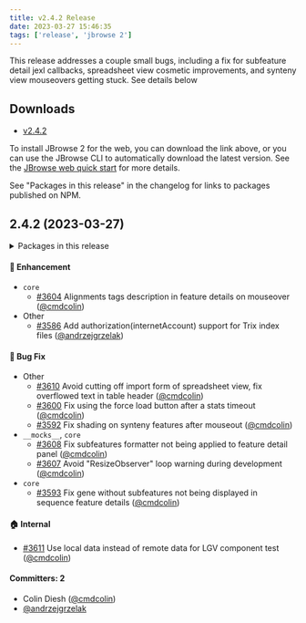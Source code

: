 ```yaml
---
title: v2.4.2 Release
date: 2023-03-27 15:46:35
tags: ['release', 'jbrowse 2']
---
```


This release addresses a couple small bugs, including a fix for subfeature
detail jexl callbacks, spreadsheet view cosmetic improvements, and synteny view
mouseovers getting stuck. See details below

## Downloads

- [v2.4.2](https://github.com/GMOD/jbrowse-components/releases/tag/v2.4.2)

To install JBrowse 2 for the web, you can download the link above, or you can
use the JBrowse CLI to automatically download the latest version. See the
[JBrowse web quick start](https://jbrowse.org/jb2/docs/quickstart_web) for more
details.

See "Packages in this release" in the changelog for links to packages published
on NPM.

## 2.4.2 (2023-03-27)

<details><summary>Packages in this release</summary>
<p>

| Package                                 | Download                                                          |
| --------------------------------------- | ----------------------------------------------------------------- |
| @jbrowse/core                           | https://www.npmjs.com/package/@jbrowse/core                       |
| @jbrowse/plugin-alignments              | https://www.npmjs.com/package/@jbrowse/plugin-alignments          |
| @jbrowse/plugin-arc                     |                                                                   |
| @jbrowse/plugin-config                  | https://www.npmjs.com/package/@jbrowse/plugin-config              |
| @jbrowse/plugin-data-management         | https://www.npmjs.com/package/@jbrowse/plugin-data-management     |
| @jbrowse/plugin-hic                     |                                                                   |
| @jbrowse/plugin-linear-comparative-view |                                                                   |
| @jbrowse/plugin-linear-genome-view      | https://www.npmjs.com/package/@jbrowse/plugin-linear-genome-view  |
| @jbrowse/plugin-lollipop                |                                                                   |
| @jbrowse/plugin-sequence                | https://www.npmjs.com/package/@jbrowse/plugin-sequence            |
| @jbrowse/plugin-spreadsheet-view        |                                                                   |
| @jbrowse/plugin-svg                     | https://www.npmjs.com/package/@jbrowse/plugin-svg                 |
| @jbrowse/plugin-trix                    | https://www.npmjs.com/package/@jbrowse/plugin-trix                |
| @jbrowse/plugin-variants                | https://www.npmjs.com/package/@jbrowse/plugin-variants            |
| @jbrowse/cli                            | https://www.npmjs.com/package/@jbrowse/cli                        |
| @jbrowse/desktop                        |                                                                   |
| @jbrowse/img                            | https://www.npmjs.com/package/@jbrowse/img                        |
| @jbrowse/react-circular-genome-view     | https://www.npmjs.com/package/@jbrowse/react-circular-genome-view |
| @jbrowse/react-linear-genome-view       | https://www.npmjs.com/package/@jbrowse/react-linear-genome-view   |
| @jbrowse/web                            |                                                                   |

</p>
</details>

#### :rocket: Enhancement

- `core`
  - [#3604](https://github.com/GMOD/jbrowse-components/pull/3604) Alignments
    tags description in feature details on mouseover
    ([@cmdcolin](https://github.com/cmdcolin))
- Other
  - [#3586](https://github.com/GMOD/jbrowse-components/pull/3586) Add
    authorization(internetAccount) support for Trix index files
    ([@andrzejgrzelak](https://github.com/andrzejgrzelak))

#### :bug: Bug Fix

- Other
  - [#3610](https://github.com/GMOD/jbrowse-components/pull/3610) Avoid cutting
    off import form of spreadsheet view, fix overflowed text in table header
    ([@cmdcolin](https://github.com/cmdcolin))
  - [#3600](https://github.com/GMOD/jbrowse-components/pull/3600) Fix using the
    force load button after a stats timeout
    ([@cmdcolin](https://github.com/cmdcolin))
  - [#3592](https://github.com/GMOD/jbrowse-components/pull/3592) Fix shading on
    synteny features after mouseout ([@cmdcolin](https://github.com/cmdcolin))
- `__mocks__`, `core`
  - [#3608](https://github.com/GMOD/jbrowse-components/pull/3608) Fix
    subfeatures formatter not being applied to feature detail panel
    ([@cmdcolin](https://github.com/cmdcolin))
  - [#3607](https://github.com/GMOD/jbrowse-components/pull/3607) Avoid
    "ResizeObserver" loop warning during development
    ([@cmdcolin](https://github.com/cmdcolin))
- `core`
  - [#3593](https://github.com/GMOD/jbrowse-components/pull/3593) Fix gene
    without subfeatures not being displayed in sequence feature details
    ([@cmdcolin](https://github.com/cmdcolin))

#### :house: Internal

- [#3611](https://github.com/GMOD/jbrowse-components/pull/3611) Use local data
  instead of remote data for LGV component test
  ([@cmdcolin](https://github.com/cmdcolin))

#### Committers: 2

- Colin Diesh ([@cmdcolin](https://github.com/cmdcolin))
- [@andrzejgrzelak](https://github.com/andrzejgrzelak)
